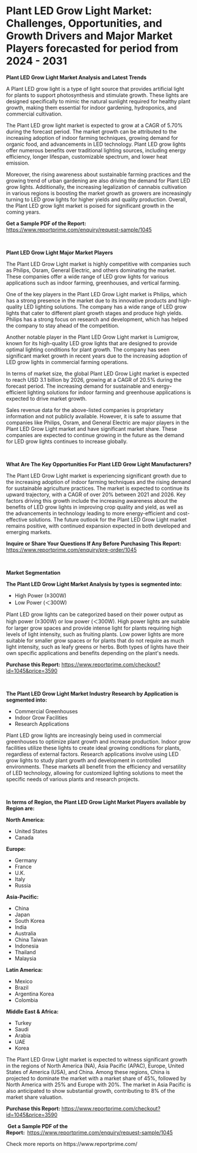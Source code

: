 <p><h1>Plant LED Grow Light Market: Challenges, Opportunities, and Growth Drivers and Major Market Players forecasted for period from 2024 - 2031</h1></p><p><strong>Plant LED Grow Light Market Analysis and Latest Trends</strong></p>
<p><p>A Plant LED grow light is a type of light source that provides artificial light for plants to support photosynthesis and stimulate growth. These lights are designed specifically to mimic the natural sunlight required for healthy plant growth, making them essential for indoor gardening, hydroponics, and commercial cultivation.</p><p>The Plant LED grow light market is expected to grow at a CAGR of 5.70% during the forecast period. The market growth can be attributed to the increasing adoption of indoor farming techniques, growing demand for organic food, and advancements in LED technology. Plant LED grow lights offer numerous benefits over traditional lighting sources, including energy efficiency, longer lifespan, customizable spectrum, and lower heat emission. </p><p>Moreover, the rising awareness about sustainable farming practices and the growing trend of urban gardening are also driving the demand for Plant LED grow lights. Additionally, the increasing legalization of cannabis cultivation in various regions is boosting the market growth as growers are increasingly turning to LED grow lights for higher yields and quality production. Overall, the Plant LED grow light market is poised for significant growth in the coming years.</p></p>
<p><strong>Get a Sample PDF of the Report:&nbsp;</strong> <a href="https://www.reportprime.com/enquiry/request-sample/1045">https://www.reportprime.com/enquiry/request-sample/1045</a></p>
<p>&nbsp;</p>
<p><strong>Plant LED Grow Light Major Market Players</strong></p>
<p><p>The Plant LED Grow Light market is highly competitive with companies such as Philips, Osram, General Electric, and others dominating the market. These companies offer a wide range of LED grow lights for various applications such as indoor farming, greenhouses, and vertical farming.</p><p>One of the key players in the Plant LED Grow Light market is Philips, which has a strong presence in the market due to its innovative products and high-quality LED lighting solutions. The company has a wide range of LED grow lights that cater to different plant growth stages and produce high yields. Philips has a strong focus on research and development, which has helped the company to stay ahead of the competition.</p><p>Another notable player in the Plant LED Grow Light market is Lumigrow, known for its high-quality LED grow lights that are designed to provide optimal lighting conditions for plant growth. The company has seen significant market growth in recent years due to the increasing adoption of LED grow lights in commercial farming operations.</p><p>In terms of market size, the global Plant LED Grow Light market is expected to reach USD 3.1 billion by 2026, growing at a CAGR of 20.5% during the forecast period. The increasing demand for sustainable and energy-efficient lighting solutions for indoor farming and greenhouse applications is expected to drive market growth.</p><p>Sales revenue data for the above-listed companies is proprietary information and not publicly available. However, it is safe to assume that companies like Philips, Osram, and General Electric are major players in the Plant LED Grow Light market and have significant market share. These companies are expected to continue growing in the future as the demand for LED grow lights continues to increase globally.</p></p>
<p>&nbsp;</p>
<p><strong>What Are The Key Opportunities For Plant LED Grow Light Manufacturers?</strong></p>
<p><p>The Plant LED Grow Light market is experiencing significant growth due to the increasing adoption of indoor farming techniques and the rising demand for sustainable agriculture practices. The market is expected to continue its upward trajectory, with a CAGR of over 20% between 2021 and 2026. Key factors driving this growth include the increasing awareness about the benefits of LED grow lights in improving crop quality and yield, as well as the advancements in technology leading to more energy-efficient and cost-effective solutions. The future outlook for the Plant LED Grow Light market remains positive, with continued expansion expected in both developed and emerging markets.</p></p>
<p><strong>Inquire or Share Your Questions If Any Before Purchasing This Report:</strong> <a href="https://www.reportprime.com/enquiry/pre-order/1045">https://www.reportprime.com/enquiry/pre-order/1045</a></p>
<p>&nbsp;</p>
<p><strong>Market Segmentation</strong></p>
<p><strong>The Plant LED Grow Light Market Analysis by types is segmented into:</strong></p>
<p><ul><li>High Power (≥300W)</li><li>Low Power (＜300W)</li></ul></p>
<p><p>Plant LED grow lights can be categorized based on their power output as high power (≥300W) or low power (＜300W). High power lights are suitable for larger grow spaces and provide intense light for plants requiring high levels of light intensity, such as fruiting plants. Low power lights are more suitable for smaller grow spaces or for plants that do not require as much light intensity, such as leafy greens or herbs. Both types of lights have their own specific applications and benefits depending on the plant's needs.</p></p>
<p><strong>Purchase this Report:&nbsp;</strong><a href="https://www.reportprime.com/checkout?id=1045&price=3590">https://www.reportprime.com/checkout?id=1045&price=3590</a></p>
<p>&nbsp;</p>
<p><strong>The Plant LED Grow Light Market Industry Research by Application is segmented into:</strong></p>
<p><ul><li>Commercial Greenhouses</li><li>Indoor Grow Facilities</li><li>Research Applications</li></ul></p>
<p><p>Plant LED grow lights are increasingly being used in commercial greenhouses to optimize plant growth and increase production. Indoor grow facilities utilize these lights to create ideal growing conditions for plants, regardless of external factors. Research applications involve using LED grow lights to study plant growth and development in controlled environments. These markets all benefit from the efficiency and versatility of LED technology, allowing for customized lighting solutions to meet the specific needs of various plants and research projects.</p></p>
<p>&nbsp;</p>
<p><strong>In terms of Region, the Plant LED Grow Light Market Players available by Region are:</strong></p>
<p>
    <p> <strong> North America: </strong>
        <ul>
            <li>United States</li>
            <li>Canada</li>
        </ul>
        </p> 
    <p> <strong> Europe: </strong>
        <ul>
            <li>Germany</li>
            <li>France</li>
            <li>U.K.</li>
            <li>Italy</li>
            <li>Russia</li>
        </ul>
        </p> 
    <p> <strong> Asia-Pacific: </strong>
        <ul>
            <li>China</li>
            <li>Japan</li>
            <li>South Korea</li>
            <li>India</li>
            <li>Australia</li>
            <li>China Taiwan</li>
            <li>Indonesia</li>
            <li>Thailand</li>
            <li>Malaysia</li>
        </ul>
        </p> 
    <p> <strong> Latin America: </strong>
        <ul>
            <li>Mexico</li>
            <li>Brazil</li>
            <li>Argentina Korea</li>
            <li>Colombia</li>
        </ul>
        </p> 
    <p> <strong> Middle East & Africa: </strong>
        <ul>
            <li>Turkey</li>
            <li>Saudi</li>
            <li>Arabia</li>
            <li>UAE</li>
            <li>Korea</li>
        </ul>
    </p>
    </p>
<p><p>The Plant LED Grow Light market is expected to witness significant growth in the regions of North America (NA), Asia Pacific (APAC), Europe, United States of America (USA), and China. Among these regions, China is projected to dominate the market with a market share of 45%, followed by North America with 25% and Europe with 20%. The market in Asia Pacific is also anticipated to show substantial growth, contributing to 8% of the market share valuation.</p></p>
<p><strong>Purchase this Report: </strong><a href="https://www.reportprime.com/checkout?id=1045&price=3590">https://www.reportprime.com/checkout?id=1045&price=3590</a></p>
<p>&nbsp;<strong>Get a Sample PDF of the Report:&nbsp;&nbsp;</strong><a href="https://www.reportprime.com/enquiry/request-sample/1045">https://www.reportprime.com/enquiry/request-sample/1045</a></p>
<p><strong></strong></p>
<p>Check more reports on https://www.reportprime.com/</p>